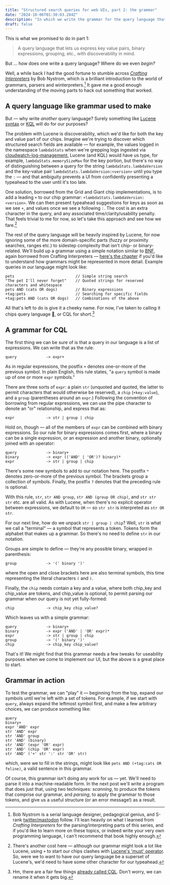 ```yaml
---
title: "Structured search queries for web UIs, part 2: the grammar"
date: "2024-10-06T01:30:03.284Z"
description: "In which we write the grammar for the query language that will power our fancy UI"
draft: false
---
```


This is what we promised to do in part 1:

> A query language that lets us express key value pairs, binary expressions, grouping, etc., with discoverability in mind.

But ... how does one write a query language? Where do we even _begin?_

Well, a while back I had the good fortune to stumble across _[Crafting Interpreters](https://craftinginterpreters.com/)_ by Bob Nystrom, which is a brilliant introduction to the world of grammars, parsers and winterpreters.[^1] It gave me a good enough understanding of the moving parts to hack out something that worked.

## A query language like grammar used to make

But — why write _another_ query language? Surely something like [Lucene syntax](https://lucene.apache.org/core/2_9_4/queryparsersyntax.html) or [KQL](https://www.elastic.co/guide/en/kibana/current/kuery-query.html) will do for our purposes?

The problem with Lucene is discoverability, which we'd like for both the key and value part of our chips. Imagine we're trying to discover which structured search fields are available — for example, the values logged in the namespace `lambdaStats` when we're grepping logs ingested via [cloudwatch-log-management.](https://github.com/guardian/cloudwatch-logs-management) Lucene (and KQL) would have us type, for example, `lambdaStats.memorySizeMax` for the key portion, but there's no way of distinguishing between a query for the string `lambdaStats.lambdaVersion` and the key-value pair `lambdaStats.lambdaVersion:<version>` until you type the `:` — and that ambiguity prevents a UI from confidently presenting a typeahead to the user until it's too late.

One solution, borrowed from the Grid and Giant chip implementations, is to add a leading `+` to our chip grammar: `+lambdaStats.lambdaVersion:<version>`. We can then present typeahead suggestions for keys as soon as we see `+`, and values once we see a following `:`. The cost is an extra character in the query, and any associated time/clarity/usability penalty. That feels trivial to me for now, so let's take this approach and see how we fare.[^2]

The rest of the query language will be heavily inspired by Lucene, for now ignoring some of the more domain-specific parts (fuzzy or proximity searches, ranges etc.) to sidestep complexity that isn't chip- or binary- related. We'll build up a grammar using a simple notation similar to [BNF](https://en.wikipedia.org/wiki/Backus%E2%80%93Naur_form), again borrowed from Crafting Interpreters — [here's the chapter](https://craftinginterpreters.com/representing-code.html) if you'd like to understand how grammars might be represented in more detail. Example queries in our language might look like:

```
pets                           // Simple string search
"The pet I'll never forget"    // Quoted strings for reserved characters and whitespace
pets AND (cats OR dogs)        // Binary expressions
+tag:pets                      // Searching for specific fields
+tag:pets AND (cats OR dogs)   // Combinations of the above
```

All that's left to do is give it a cheeky name. For now, I've taken to calling it chips query language 🍟, or CQL for short.[^3]

## A grammar for CQL

The first thing we can be sure of is that a query in our language is a list of expressions. We can write that as the rule:

```
query             -> expr+
```

As in regular expressions, the postfix `+` denotes one-or-more of the previous symbol. In plain English, this rule states, "a `query` symbol is made up of one or more `expr` symbols."

There are three sorts of `expr`: a plain `str` (unquoted and quoted, the latter to permit characters that would otherwise be reserved), a `chip` (`+key:value`), and a `group` (parentheses around an `expr`.) Following the convention of borrowing from regular expressions, we can use the pipe character to denote an "or" relationship, and express that as:

```
expr              -> str | group | chip
```

Hold on, though — all of the members of `expr` can be combined with binary expressions. So our rule for binary expressions comes first, where a binary can be a single expression, or an expression and another binary, optionally joined with an operator:

```
query             -> binary+
binary            -> expr (('AND' | 'OR')? binary)*
expr              -> str | group | chip
```

There's some new symbols to add to our notation here. The postfix `*` denotes zero-or-more of the previous symbol. The brackets group a collection of symbols. Finally, the postfix `?` denotes that the preceding rule is optional.

With this rule, `str`, `str AND group`, `str AND (group OR chip)`, and `str str str` etc. are all valid. As with Lucene, when there's no explicit operator between expressions, we default to `OR` — so `str str` is interpreted as `str OR str`.

For our next line, how do we unpack `str | group | chip`? Well, `str` is what we call a "terminal" — a symbol that represents a token. Tokens form the alphabet that makes up a grammar. So there's no need to define `str` in our notation.

Groups are simple to define — they're any possible binary, wrapped in parenthesis:

```
group             -> '(' binary ')'
```

where the open and close brackets here are also terminal symbols, this time representing the literal characters `(` and `)`.

Finally, the `chip` needs contain a key and a value, where both chip_key and chip_value are tokens, and chip_value is optional, to permit parsing our grammar when our query is not yet fully-formed:

```
chip              -> chip_key chip_value?
```

Which leaves us with a simple grammar:

```
query             -> binary+
binary            -> expr ('AND' | 'OR' expr)*
expr              -> str | group | chip
group             -> '(' binary ')'
chip              -> chip_key chip_value?
```

That's it! We might find that this grammar needs a few tweaks for useability purposes when we come to implement our UI, but the above is a great place to start.

## Grammar in action

To test the grammar, we can "play" it — beginning from the top, expand our symbols until we're left with a set of tokens. For example, if we start with `query`, always expand the leftmost symbol first, and make a few arbitrary choices, we can produce something like:

```
query
binary+
expr 'AND' expr
str 'AND' expr
str 'AND' group
str 'AND' (binary)
str 'AND' (expr 'OR' expr)
str 'AND' (chip 'OR' expr)
str 'AND' ('+' str ':' str 'OR' str)
```

which, were we to fill in the strings, might look like `pets AND (+tag:cats OR feline)`, a valid sentence in this grammar.

Of course, this grammar isn't doing any work for us — yet. We'll need to parse it into a machine-readable form. In the next post we'll write a program that does just that, using two techniques: _scanning_, to produce the tokens that comprise our grammar, and _parsing_, to apply the grammar to those tokens, and give us a useful structure (or an error message!) as a result.

[^1]: Bob Nystrom is a serial language designer, pedagogical genius, and S-rank [twitter/mastodon](https://x.com/munificentbob?lang=en) follow. I'll lean heavily on what I learned from _Crafting Interpreters_ for the parsing/interpreting parts of this series, and if you'd like to learn more on these topics, or indeed write your very own programming language, I can't recommend that book highly enough.
[^2]: There's another cost here — although our grammar might look a lot like Lucene, using `+` to start our chips clashes with [Lucene's 'must' operator](https://lucene.apache.org/core/2_9_4/queryparsersyntax.html#:~:text=The%20%22%2B%22%20or%20required%20operator%20requires%20that%20the%20term%20after%20the%20%22%2B%22%20symbol%20exist%20somewhere%20in%20a%20the%20field%20of%20a%20single%20document.). So, were we to want to have our query language be a superset of Lucene's, we'd need to have some other character for our typeahead.
[^3]: Hm, there are a fair few things [already called CQL](https://en.wikipedia.org/wiki/CQL). Don't worry, we can rename it when it gets big.